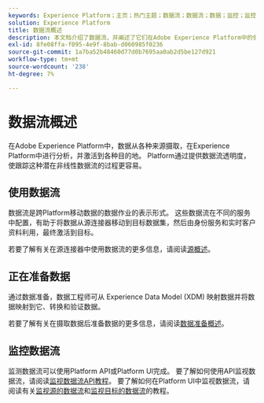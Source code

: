 ```yaml
---
keywords: Experience Platform；主页；热门主题；数据流；数据流；数据；监控；监控数据流；监控；监控数据流；监控数据流；监控数据流；流；流服务；
solution: Experience Platform
title: 数据流概述
description: 本文档介绍了数据流，并阐述了它们在Adobe Experience Platform中的使用方式。
exl-id: 8fe08ffa-f095-4e9f-8bab-d060985f0236
source-git-commit: 1a7ba52b48460d77d0b7695aa0ab2d5be127d921
workflow-type: tm+mt
source-wordcount: '238'
ht-degree: 7%

---
```


# 数据流概述

在Adobe Experience Platform中，数据从各种来源摄取，在Experience Platform中进行分析，并激活到各种目的地。 Platform通过提供数据流透明度，使跟踪这种潜在非线性数据流的过程更容易。

## 使用数据流

数据流是跨Platform移动数据的数据作业的表示形式。 这些数据流在不同的服务中配置，有助于将数据从源连接器移动到目标数据集，然后由身份服务和实时客户资料利用，最终激活到目标。

若要了解有关在源连接器中使用数据流的更多信息，请阅读[源概述](../sources/home.md)。

## 正在准备数据

通过数据准备，数据工程师可从 Experience Data Model (XDM) 映射数据并将数据映射到它、转换和验证数据。

若要了解有关在摄取数据后准备数据的更多信息，请阅读[数据准备概述](../data-prep/home.md)。

## 监控数据流

监测数据流可以使用Platform API或Platform UI完成。 要了解如何使用API监视数据流，请阅读[监视数据流API教程](./api/monitor.md)。 要了解如何在Platform UI中监视数据流，请阅读有关[监视源的数据流](./ui/monitor-sources.md)和[监视目标的数据流](./ui/monitor-destinations.md)的教程。

